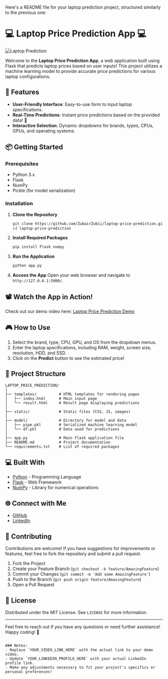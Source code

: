 Here's a README file for your laptop prediction project, structured similarly to the previous one:


# 💻 Laptop Price Prediction App 💻

![Laptop Prediction](https://github.com/user-attachments/assets/your-image-link)

Welcome to the **Laptop Price Prediction App**, a web application built using Flask that predicts laptop prices based on user inputs! This project utilizes a machine learning model to provide accurate price predictions for various laptop configurations.

## 🌟 Features

- **User-Friendly Interface**: Easy-to-use form to input laptop specifications.
- **Real-Time Predictions**: Instant price predictions based on the provided data! 🤑
- **Interactive Selection**: Dynamic dropdowns for brands, types, CPUs, GPUs, and operating systems.

## 📦 Getting Started

### Prerequisites

- Python 3.x
- Flask
- NumPy
- Pickle (for model serialization)

### Installation

1. **Clone the Repository**
   ```bash
   git clone https://github.com/ZubairZubii/laptop-price-prediction.git
   cd laptop-price-prediction
   ```

2. **Install Required Packages**
   ```bash
   pip install Flask numpy
   ```

3. **Run the Application**
   ```bash
   python app.py
   ```

4. **Access the App**
   Open your web browser and navigate to `http://127.0.0.1:5000/`.

## 📽️ Watch the App in Action!

Check out our demo video here: [Laptop Price Prediction Demo](YOUR_VIDEO_LINK_HERE)

## 🎮 How to Use

1. Select the brand, type, CPU, GPU, and OS from the dropdown menus.
2. Enter the laptop specifications, including RAM, weight, screen size, resolution, HDD, and SSD.
3. Click on the **Predict** button to see the estimated price!

## 🧩 Project Structure

```
LAPTOP_PRICE_PREDICTION/
│
├── templates/          # HTML templates for rendering pages
│   ├── index.html      # Main input page
│   └── result.html     # Result page displaying predictions
│
├── static/             # Static files (CSS, JS, images)
│
├── model/              # Directory for model and data
│   ├── pipe.pkl        # Serialized machine learning model
│   └── df.pkl          # Data used for predictions
│
├── app.py              # Main Flask application file
├── README.md           # Project documentation
└── requirements.txt    # List of required packages
```

## 💻 Built With

- [Python](https://www.python.org/) - Programming Language
- [Flask](https://flask.palletsprojects.com/) - Web Framework
- [NumPy](https://numpy.org/) - Library for numerical operations

## 🌐 Connect with Me

- [GitHub](https://github.com/ZubairZubii)
- [LinkedIn](YOUR_LINKEDIN_PROFILE_HERE)

## 🤝 Contributing

Contributions are welcome! If you have suggestions for improvements or features, feel free to fork the repository and submit a pull request.

1. Fork the Project
2. Create your Feature Branch (`git checkout -b feature/AmazingFeature`)
3. Commit your Changes (`git commit -m 'Add some AmazingFeature'`)
4. Push to the Branch (`git push origin feature/AmazingFeature`)
5. Open a Pull Request

## 📄 License

Distributed under the MIT License. See `LICENSE` for more information.

---

Feel free to reach out if you have any questions or need further assistance! Happy coding! 🎉
```

### Notes:
- Replace `YOUR_VIDEO_LINK_HERE` with the actual link to your demo video.
- Update `YOUR_LINKEDIN_PROFILE_HERE` with your actual LinkedIn profile link.
- Make any adjustments necessary to fit your project's specifics or personal preferences!

